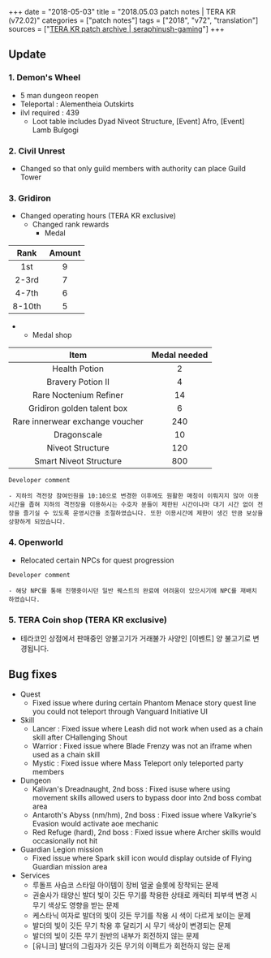 +++
date = "2018-05-03"
title = "2018.05.03 patch notes | TERA KR (v72.02)"
categories = ["patch notes"]
tags = ["2018", "v72", "translation"]
sources = ["[TERA KR patch archive | seraphinush-gaming](/ko/patch/2018/v72-02)"]
+++

## Update

### **1.** Demon's Wheel
- 5 man dungeon reopen
- Teleportal : Alementheia Outskirts
- ilvl required : 439
  - Loot table includes Dyad Niveot Structure, [Event] Afro, [Event] Lamb Bulgogi

### **2.** Civil Unrest
- Changed so that only guild members with authority can place Guild Tower

### **3.** Gridiron
- Changed operating hours (TERA KR exclusive)
  - Changed rank rewards
    - Medal

| Rank | Amount |
| :-: | :-: |
| 1st | 9 |
| 2-3rd | 7 |
| 4-7th | 6 |
| 8-10th | 5 |

- 
  - Medal shop

| Item | Medal needed |
| :-: | :-: |
| Health Potion | 2 |
| Bravery Potion II | 4 |
| Rare Noctenium Refiner | 14 |
| Gridiron golden talent box | 6 |
| Rare innerwear exchange voucher | 240 |
| Dragonscale | 10 |
| Niveot Structure | 120 |
| Smart Niveot Structure | 800 |

```
Developer comment

- 지하의 격전장 참여인원을 10:10으로 변경한 이후에도 원활한 매칭이 이뤄지지 않아 이용시간을 좁혀 지하의 격전장을 이용하시는 수호자 분들이 제한된 시간이나마 대기 시간 없이 전장을 즐기실 수 있도록 운영시간을 조절하였습니다. 또한 이용시간에 제한이 생긴 만큼 보상을 상향하게 되었습니다.
```

### **4.** Openworld
- Relocated certain NPCs for quest progression

```
Developer comment

- 해당 NPC를 통해 진행중이시던 일반 퀘스트의 완료에 어려움이 있으시기에 NPC를 재배치 하였습니다.
```

### **5.** TERA Coin shop (TERA KR exclusive)
- 테라코인 상점에서 판매중인 양불고기가 거래불가 사양인 [이벤트] 양 불고기로 변경됩니다.

## Bug fixes

- Quest
  - Fixed issue where during certain Phantom Menace story quest line you could not teleport through Vanguard Initiative UI
- Skill
  - Lancer : Fixed issue where Leash did not work when used as a chain skill after CHallenging Shout
  - Warrior : Fixed issue where Blade Frenzy was not an iframe when used as a chain skill
  - Mystic : Fixed issue where Mass Teleport only teleported party members
- Dungeon
  - Kalivan's Dreadnaught, 2nd boss : Fixed isuse where using movement skills allowed users to bypass door into 2nd boss combat area
  - Antaroth's Abyss (nm/hm), 2nd boss : Fixed issue where Valkyrie's Evasion would activate aoe mechanic
  - Red Refuge (hard), 2nd boss : Fixed issue where Archer skills would occasionally not hit
- Guardian Legion mission
  - Fixed issue where Spark skill icon would display outside of Flying Guardian mission area
- Services
  - 루돌프 사슴코 스타일 아이템이 장비 얼굴 슬롯에 장착되는 문제
  - 권술사가 태양신 발더 빛이 깃든 무기를 착용한 상태로 캐릭터 피부색 변경 시 무기 색상도 영향을 받는 문제
  - 케스타닉 여자로 발더의 빛이 깃든 무기를 착용 시 색이 다르게 보이는 문제
  - 발더의 빛이 깃든 무기 착용 후 달리기 시 무기 색상이 변경되는 문제
  - 발더의 빛이 깃든 무기 원반의 내부가 회전하지 않는 문제
  - [유니크] 발더의 그림자가 깃든 무기의 이펙트가 회전하지 않는 문제
